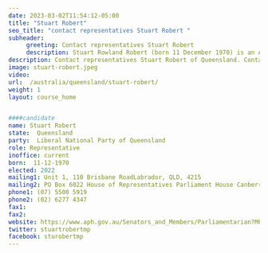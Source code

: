 ```yaml
---
date: 2023-03-02T11:54:12-05:00
title: "Stuart Robert"
seo_title: "contact representatives Stuart Robert "
subheader:
     greeting: Contact representatives Stuart Robert
     description: Stuart Rowland Robert (born 11 December 1970) is an Australian Liberal Party politician who served as Minister for Employment, Workforce, Skills, Small and Family Business from 2021 to 2022, following his appointment as Minister for Government Services and Minister for the National Disability Insurance Scheme in 2019.[1] He was also appointed Acting Minister for Education and Youth in December 2021 and is a Member of Parliament (MP) for Fadden, since 2007.
description: Contact representatives Stuart Robert of Queensland. Contact information for Stuart Robert includes email address, phone number, and mailing address.
image: stuart-robert.jpeg
video:
url:  /australia/queensland/stuart-robert/
weight: 1
layout: course_home


####candidate
name: Stuart Robert
state:	Queensland
party:	Liberal National Party of Queensland
role: Representative
inoffice: current
born:  11-12-1970
elected: 2022
mailing1: Unit 1, 110 Brisbane RoadLabrador, QLD, 4215
mailing2: PO Box 6022 House of Representatives Parliament House Canberra ACT 2600
phone1:	(07) 5500 5919
phone2: (02) 6277 4347
fax1:
fax2:
website: https://www.aph.gov.au/Senators_and_Members/Parliamentarian?MPID=HWT
twitter: stuartrobertmp
facebook: sturobertmp
---
```

